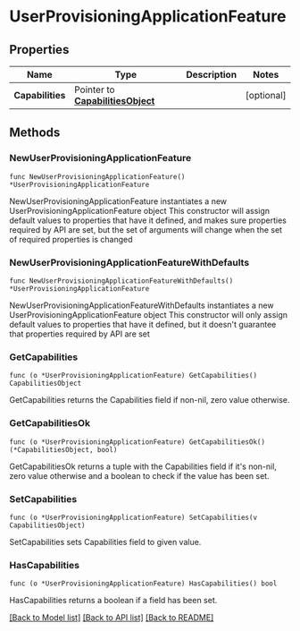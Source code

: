 # UserProvisioningApplicationFeature

## Properties

Name | Type | Description | Notes
------------ | ------------- | ------------- | -------------
**Capabilities** | Pointer to [**CapabilitiesObject**](CapabilitiesObject.md) |  | [optional] 

## Methods

### NewUserProvisioningApplicationFeature

`func NewUserProvisioningApplicationFeature() *UserProvisioningApplicationFeature`

NewUserProvisioningApplicationFeature instantiates a new UserProvisioningApplicationFeature object
This constructor will assign default values to properties that have it defined,
and makes sure properties required by API are set, but the set of arguments
will change when the set of required properties is changed

### NewUserProvisioningApplicationFeatureWithDefaults

`func NewUserProvisioningApplicationFeatureWithDefaults() *UserProvisioningApplicationFeature`

NewUserProvisioningApplicationFeatureWithDefaults instantiates a new UserProvisioningApplicationFeature object
This constructor will only assign default values to properties that have it defined,
but it doesn't guarantee that properties required by API are set

### GetCapabilities

`func (o *UserProvisioningApplicationFeature) GetCapabilities() CapabilitiesObject`

GetCapabilities returns the Capabilities field if non-nil, zero value otherwise.

### GetCapabilitiesOk

`func (o *UserProvisioningApplicationFeature) GetCapabilitiesOk() (*CapabilitiesObject, bool)`

GetCapabilitiesOk returns a tuple with the Capabilities field if it's non-nil, zero value otherwise
and a boolean to check if the value has been set.

### SetCapabilities

`func (o *UserProvisioningApplicationFeature) SetCapabilities(v CapabilitiesObject)`

SetCapabilities sets Capabilities field to given value.

### HasCapabilities

`func (o *UserProvisioningApplicationFeature) HasCapabilities() bool`

HasCapabilities returns a boolean if a field has been set.


[[Back to Model list]](../README.md#documentation-for-models) [[Back to API list]](../README.md#documentation-for-api-endpoints) [[Back to README]](../README.md)


